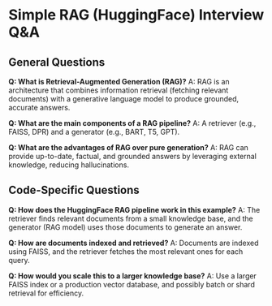 # Simple RAG (HuggingFace) Interview Q&A

## General Questions

**Q: What is Retrieval-Augmented Generation (RAG)?**
A: RAG is an architecture that combines information retrieval (fetching relevant documents) with a generative language model to produce grounded, accurate answers.

**Q: What are the main components of a RAG pipeline?**
A: A retriever (e.g., FAISS, DPR) and a generator (e.g., BART, T5, GPT).

**Q: What are the advantages of RAG over pure generation?**
A: RAG can provide up-to-date, factual, and grounded answers by leveraging external knowledge, reducing hallucinations.

## Code-Specific Questions

**Q: How does the HuggingFace RAG pipeline work in this example?**
A: The retriever finds relevant documents from a small knowledge base, and the generator (RAG model) uses those documents to generate an answer.

**Q: How are documents indexed and retrieved?**
A: Documents are indexed using FAISS, and the retriever fetches the most relevant ones for each query.

**Q: How would you scale this to a larger knowledge base?**
A: Use a larger FAISS index or a production vector database, and possibly batch or shard retrieval for efficiency. 